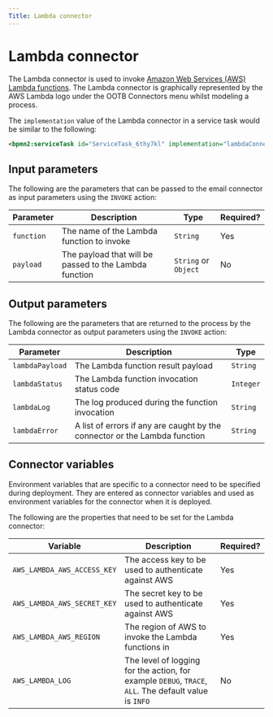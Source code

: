 ```yaml
---
Title: Lambda connector
---
```


# Lambda connector
The Lambda connector is used to invoke [Amazon Web Services (AWS) Lambda functions](https://aws.amazon.com/lambda/). The Lambda connector is graphically represented by the AWS Lambda logo under the OOTB Connectors menu whilst modeling a process. 

The `implementation` value of the Lambda connector in a service task would be similar to the following:

```xml
<bpmn2:serviceTask id="ServiceTask_6thy7kl" implementation="lambdaConnector.INVOKE" />
```

## Input parameters
The following are the parameters that can be passed to the email connector as input parameters using the `INVOKE` action:

| Parameter | Description | Type | Required? |
| --------  | ----------- | ---- | --------- |
| `function` | The name of the Lambda function to invoke | `String` | Yes |
| `payload` | The payload that will be passed to the Lambda function | `String` or `Object` | No |

## Output parameters
The following are the parameters that are returned to the process by the Lambda connector as output parameters using the `INVOKE` action:

| Parameter | Description | Type |
| --------  | ----------- | ---- |
| `lambdaPayload` | The Lambda function result payload | `String` |
| `lambdaStatus` | The Lambda function invocation status code | `Integer` |
| `lambdaLog` | The log produced during the function invocation | `String` |
| `lambdaError` | A list of errors if any are caught by the connector or the Lambda function | `String` |

## Connector variables
Environment variables that are specific to a connector need to be specified during deployment. They are entered as connector variables and used as environment variables for the connector when it is deployed. 

The following are the properties that need to be set for the Lambda connector: 

| Variable | Description | Required? |
| -------- | ----------- | --------- |
| `AWS_LAMBDA_AWS_ACCESS_KEY` | The access key to be used to authenticate against AWS | Yes |
| `AWS_LAMBDA_AWS_SECRET_KEY` | The secret key to be used to authenticate against AWS | Yes |
| `AWS_LAMBDA_AWS_REGION` | The region of AWS to invoke the Lambda functions in | Yes | 
| `AWS_LAMBDA_LOG` | The level of logging for the action, for example `DEBUG`, `TRACE`, `ALL`. The default value is `INFO` | No |